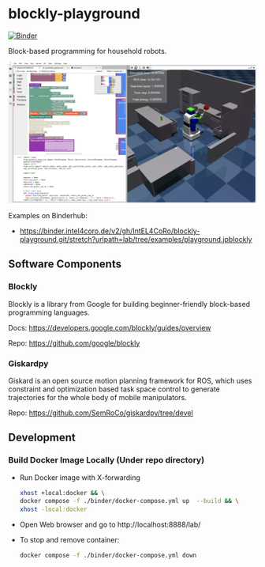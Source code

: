 # blockly-playground

[![Binder](https://binder.intel4coro.de/badge_logo.svg)](https://binder.intel4coro.de/v2/gh/IntEL4CoRo/blockly-playground.git/stretch?urlpath=lab/tree/examples/playground.jpblockly)

Block-based programming for household robots.

![screenshot](./screenshot/Screenshot.png)

Examples on Binderhub:
- https://binder.intel4coro.de/v2/gh/IntEL4CoRo/blockly-playground.git/stretch?urlpath=lab/tree/examples/playground.jpblockly

## Software Components

### Blockly

Blockly is a library from Google for building beginner-friendly block-based programming languages.

Docs: https://developers.google.com/blockly/guides/overview

Repo: https://github.com/google/blockly

### Giskardpy

Giskard is an open source motion planning framework for ROS, which uses constraint and optimization based task space control to generate trajectories for the whole body of mobile manipulators.

Repo: https://github.com/SemRoCo/giskardpy/tree/devel


## Development

### Build Docker Image Locally (Under repo directory)

- Run Docker image with X-forwarding

  ```bash
  xhost +local:docker && \
  docker compose -f ./binder/docker-compose.yml up  --build && \
  xhost -local:docker
  ```

- Open Web browser and go to http://localhost:8888/lab/

- To stop and remove container:

  ```bash
  docker compose -f ./binder/docker-compose.yml down
  ```
